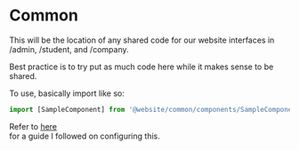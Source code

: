 # Common

This will be the location of any shared code for our website interfaces in  
/admin, /student, and /company.

Best practice is to try put as much code here while it makes sense to be shared.

To use, basically import like so:

```javascript
import [SampleComponent] from '@website/common/components/SampleComponent';
```

Refer to [here](https://medium.com/frontend-digest/using-create-react-app-in-a-monorepo-a4e6f25be7aa)  
for a guide I followed on configuring this.
